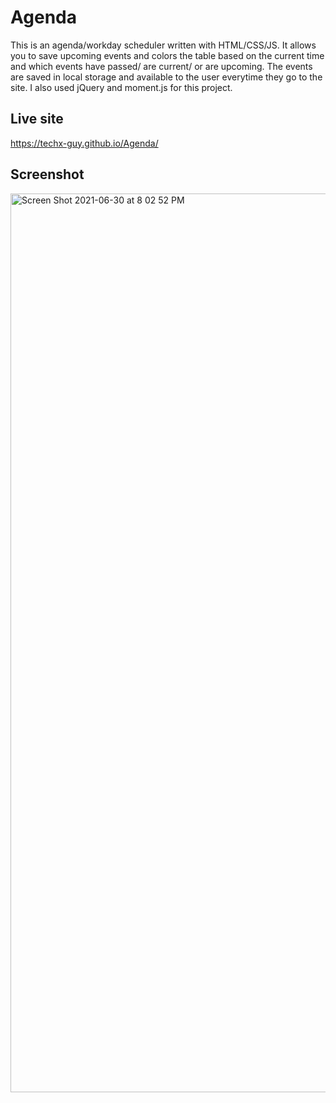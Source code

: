 # Agenda
This is an agenda/workday scheduler written with HTML/CSS/JS. It allows you to save upcoming events and colors the table based on the current time and which events have passed/ are current/ or are upcoming. The events are saved in local storage and available to the user everytime they go to the site. I also used jQuery and moment.js for this project.

## Live site
https://techx-guy.github.io/Agenda/

## Screenshot
<img width="1438" alt="Screen Shot 2021-06-30 at 8 02 52 PM" src="https://user-images.githubusercontent.com/70029654/124045684-2d3ef580-d9de-11eb-835d-4f7535fe62c7.png">
